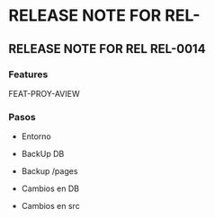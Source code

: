 # RELEASE NOTE FOR REL-

## RELEASE NOTE FOR REL REL-0014

### Features

FEAT-PROY-AVIEW

### Pasos

- Entorno

- BackUp DB
- Backup /pages
- Cambios en DB

- Cambios en src  

